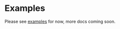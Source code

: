 # Examples

Please see [examples](https://github.co\m/sskyy/redux-task/tree/master/examples) for now, more docs coming soon.